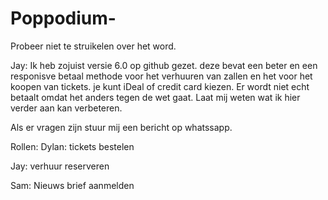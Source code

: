 # Poppodium-
Probeer niet te struikelen over het word.


Jay: Ik heb zojuist versie 6.0 op github gezet. deze bevat een beter en een responisve betaal methode voor het verhuuren van zallen en het voor het koopen van tickets. je kunt iDeal of credit card kiezen. Er wordt niet echt betaalt omdat het anders tegen de wet gaat. Laat mij weten wat ik hier verder aan kan verbeteren.   

Als er vragen zijn stuur mij een bericht op whatssapp.

Rollen: 
Dylan: tickets bestelen 

Jay: verhuur reserveren

Sam: Nieuws brief aanmelden

